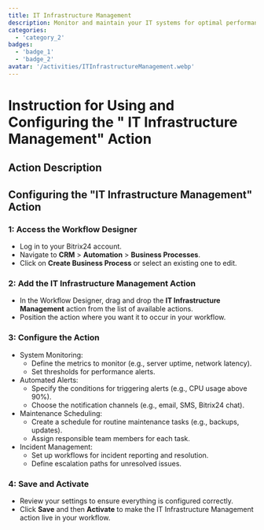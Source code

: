 ```yaml
---
title: IT Infrastructure Management
description: Monitor and maintain your IT systems for optimal performance.
categories: 
  - 'category_2'
badges: 
  - 'badge_1'
  - 'badge_2'
avatar: '/activities/ITInfrastructureManagement.webp'
---
```

# Instruction for Using and Configuring the " IT Infrastructure Management" Action

## Action Description

## **Configuring the "IT Infrastructure Management" Action**

### 1: Access the Workflow Designer
- Log in to your Bitrix24 account.
- Navigate to **CRM** > **Automation** > **Business Processes**.
- Click on **Create Business Process** or select an existing one to edit.

### 2: Add the IT Infrastructure Management Action
- In the Workflow Designer, drag and drop the **IT Infrastructure Management** action from the list of available actions.
- Position the action where you want it to occur in your workflow.

### 3: Configure the Action
- System Monitoring:
  - Define the metrics to monitor (e.g., server uptime, network latency).
  - Set thresholds for performance alerts.
- Automated Alerts:
  - Specify the conditions for triggering alerts (e.g., CPU usage above 90%).
  - Choose the notification channels (e.g., email, SMS, Bitrix24 chat).
- Maintenance Scheduling:
  - Create a schedule for routine maintenance tasks (e.g., backups, updates).
  - Assign responsible team members for each task.
- Incident Management:
  - Set up workflows for incident reporting and resolution.
  - Define escalation paths for unresolved issues.

### 4: Save and Activate
- Review your settings to ensure everything is configured correctly.
- Click **Save** and then **Activate** to make the IT Infrastructure Management action live in your workflow.
